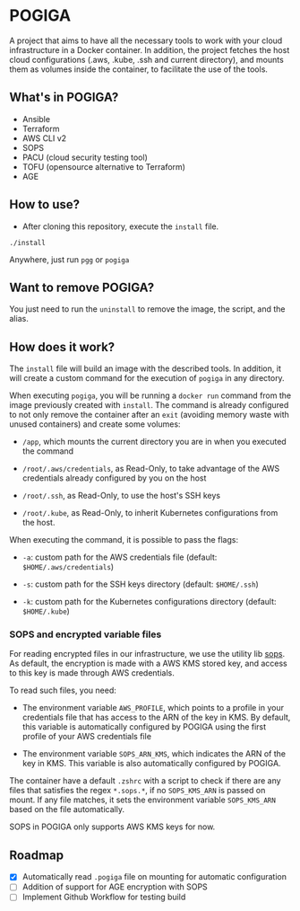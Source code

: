 # POGIGA

A project that aims to have all the necessary tools to work with your cloud infrastructure in a Docker container. In addition, the project fetches the host cloud configurations (.aws, .kube, .ssh and current directory), and mounts them as volumes inside the container, to facilitate the use of the tools.

## What's in POGIGA?

- Ansible
- Terraform
- AWS CLI v2
- SOPS
- PACU (cloud security testing tool)
- TOFU (opensource alternative to Terraform)
- AGE

## How to use?

- After cloning this repository, execute the `install` file.

```shell
./install
```

Anywhere, just run `pgg` or `pogiga`

## Want to remove POGIGA?

You just need to run the `uninstall` to remove the image, the script, and the alias.

## How does it work?

The `install` file will build an image with the described tools. In addition, it will create a custom command for the execution of `pogiga` in any directory.

When executing `pogiga`, you will be running a `docker run` command from the image previously created with `install`. The command is already configured to not only remove the container after an `exit` (avoiding memory waste with unused containers) and create some volumes:

- `/app`, which mounts the current directory you are in when you executed the command

- `/root/.aws/credentials`, as Read-Only, to take advantage of the AWS credentials already configured by you on the host

- `/root/.ssh`, as Read-Only, to use the host's SSH keys

- `/root/.kube`, as Read-Only, to inherit Kubernetes configurations from the host.

When executing the command, it is possible to pass the flags:

- `-a`: custom path for the AWS credentials file (default: `$HOME/.aws/credentials`)

- `-s`: custom path for the SSH keys directory (default: `$HOME/.ssh`)

- `-k`: custom path for the Kubernetes configurations directory (default: `$HOME/.kube`)

### SOPS and encrypted variable files


For reading encrypted files in our infrastructure, we use the utility lib [sops](https://github.com/getsops/sops). As default, the encryption is made with a AWS KMS stored key, and access to this key is made through AWS credentials.

To read such files, you need:

- The environment variable `AWS_PROFILE`, which points to a profile in your credentials file that has access to the ARN of the key in KMS. By default, this variable is automatically configured by POGIGA using the first profile of your AWS credentials file

- The environment variable `SOPS_ARN_KMS`, which indicates the ARN of the key in KMS. This variable is also automatically configured by POGIGA.

The container have a default `.zshrc` with a script to check if there are any files that satisfies the regex `*.sops.*`, if no `SOPS_KMS_ARN` is passed on mount. If any file matches, it sets the environment variable `SOPS_KMS_ARN` based on the file automatically.

SOPS in POGIGA only supports AWS KMS keys for now.

## Roadmap

- [x] Automatically read `.pogiga` file on mounting for automatic configuration
- [ ] Addition of support for AGE encryption with SOPS
- [ ] Implement Github Workflow for testing build
